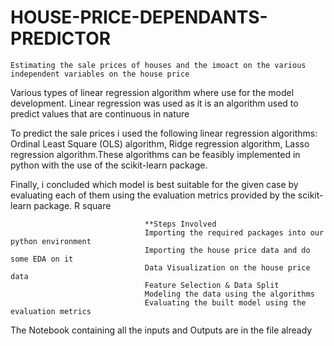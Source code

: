 # HOUSE-PRICE-DEPENDANTS-PREDICTOR


    Estimating the sale prices of houses and the imoact on the various independent variables on the house price
  
  
Various types of linear regression algorithm where use for the model development.
      Linear regression was used as it is an algorithm used to predict values that are continuous in nature
      
      
To predict the sale prices i used the following linear regression algorithms: Ordinal Least Square (OLS) algorithm, Ridge regression algorithm, Lasso regression algorithm.These algorithms can be feasibly implemented in python with the use of the scikit-learn package.


Finally, i concluded which model is best suitable for the given case by evaluating each of them using the evaluation metrics provided by the scikit-learn package. R square


                                  **Steps Involved
                                  Importing the required packages into our python environment
                                  Importing the house price data and do some EDA on it
                                  Data Visualization on the house price data
                                  Feature Selection & Data Split
                                  Modeling the data using the algorithms
                                  Evaluating the built model using the evaluation metrics
            
      
      
      
The Notebook containing all the inputs and Outputs are in the file already
